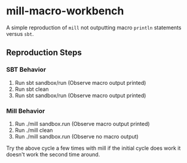 # mill-macro-workbench

A simple reproduction of `mill` not outputting macro `println` statements versus `sbt`.

## Reproduction Steps

### SBT Behavior

1. Run sbt sandbox/run (Observe macro output printed)
2. Run sbt clean
3. Run sbt sandbox/run (Observe macro output printed)

### Mill Behavior

1. Run ./mill sandbox.run (Observe macro output printed)
2. Run ./mill clean
3. Run ./mill sandbox.run (Observe no macro output)

Try the above cycle a few times with mill if the initial cycle does work it doesn't work the second time around.

